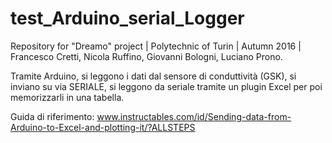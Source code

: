# test_Arduino_serial_Logger

Repository for "Dreamo" project | Polytechnic of Turin | Autumn 2016 | Francesco Cretti, Nicola Ruffino, Giovanni Bologni, Luciano Prono.

Tramite Arduino, si leggono i dati dal sensore di conduttività (GSK), si inviano su via SERIALE, si leggono da seriale tramite un plugin Excel per poi memorizzarli in una tabella.

Guida di riferimento: www.instructables.com/id/Sending-data-from-Arduino-to-Excel-and-plotting-it/?ALLSTEPS
